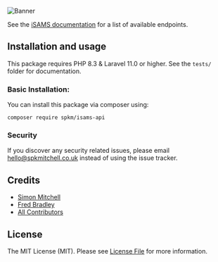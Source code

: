 ![Banner](https://banners.beyondco.de/iSAMS%20API.png?theme=dark&packageManager=composer+require&packageName=spkm%2Fisams-api&pattern=architect&style=style_2&description=&md=1&showWatermark=1&fontSize=100px&images=https%3A%2F%2Flaravel.com%2Fimg%2Flogomark.min.svg)

See the [iSAMS documentation](https://developerdemo.isams.cloud/Main/swagger/ui/index) for a list of available endpoints.

## Installation and usage
This package requires PHP 8.3 & Laravel 11.0 or higher. See the `tests/` folder for documentation.

### Basic Installation:
You can install this package via composer using:
```
composer require spkm/isams-api
```

### Security

If you discover any security related issues, please email hello@spkmitchell.co.uk instead of using the issue tracker.

## Credits

- [Simon Mitchell](https://github.com/spkm)
- [Fred Bradley](https://github.com/fredbradley)
- [All Contributors](../../contributors)

## License

The MIT License (MIT). Please see [License File](LICENSE.md) for more information.
